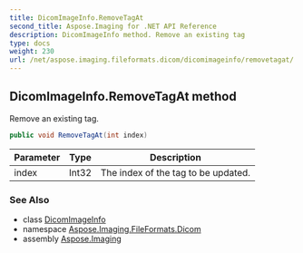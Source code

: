 ```yaml
---
title: DicomImageInfo.RemoveTagAt
second_title: Aspose.Imaging for .NET API Reference
description: DicomImageInfo method. Remove an existing tag
type: docs
weight: 230
url: /net/aspose.imaging.fileformats.dicom/dicomimageinfo/removetagat/
---
```

## DicomImageInfo.RemoveTagAt method

Remove an existing tag.

```csharp
public void RemoveTagAt(int index)
```

| Parameter | Type | Description |
| --- | --- | --- |
| index | Int32 | The index of the tag to be updated. |

### See Also

* class [DicomImageInfo](../)
* namespace [Aspose.Imaging.FileFormats.Dicom](../../dicomimageinfo/)
* assembly [Aspose.Imaging](../../../)


